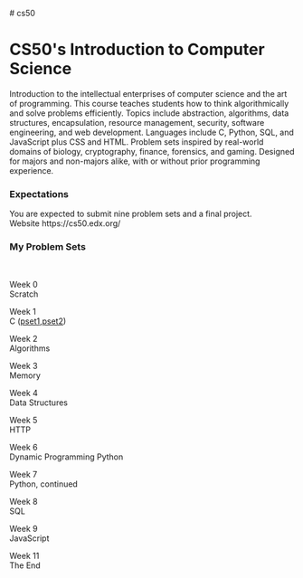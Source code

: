 <p> # cs50

<h1>CS50's Introduction to Computer Science</h1>

Introduction to the intellectual enterprises of computer science and the art of programming. This course teaches students how to think algorithmically and solve problems efficiently. Topics include abstraction, algorithms, data structures, encapsulation, resource management, security, software engineering, and web development. Languages include C, Python, SQL, and JavaScript plus CSS and HTML. Problem sets inspired by real-world domains of biology, cryptography, finance, forensics, and gaming. Designed for majors and non-majors alike, with or without prior programming experience.

<h3>Expectations</h3>
You are expected to submit nine problem sets and a final project.
<br>
Website
https://cs50.edx.org/


<h3>My Problem Sets</h3><br />

Week 0<br /> Scratch 

Week 1 
<br /> 
C (<a href=https://github.com/renobearcat/cs50/tree/master/pset1>pset1</a>,<a href=https://github.com/renobearcat/cs50/tree/master/pset2>pset2</a>)

Week 2<br /> 
Algorithms

Week 3<br /> 
Memory

Week 4<br /> 
Data Structures

Week 5<br /> 
HTTP

Week 6<br /> 
Dynamic Programming
Python

Week 7<br /> 
Python, continued

Week 8<br /> 
SQL

Week 9<br /> 
JavaScript

Week 11<br /> 
The End
